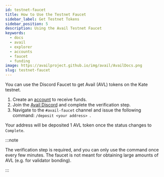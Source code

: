 ```yaml
---
id: testnet-faucet
title: How to Use the Testnet Faucet
sidebar_label: Get Testnet Tokens
sidebar_position: 5
description: Using the Avail Testnet Faucet
keywords:
  - docs
  - avail
  - explorer
  - accounts
  - faucet
  - funding
image: https://availproject.github.io/img/avail/AvailDocs.png
slug: testnet-faucet
---
```


You can use the Discord Faucet to get Avail (AVL) tokens on the Kate
testnet.

1. Create an [account](managing-accounts) to receive funds.
2. Join the [Avail Discord](https://discord.gg/y6fHnxZQX8) and
   complete the verification step.
3. Navigate to the `#avail-faucet` channel and issue the following
   command: `/deposit <your address> `.

Your address will be deposited 1 AVL token once the status changes to
`Complete`.
   
:::note

The verification step is required, and you can only use the command
once every few minutes. The faucet is not meant for obtaining large
amounts of AVL (e.g. for validator bonding).

:::
